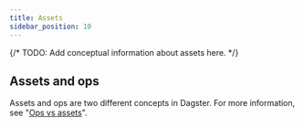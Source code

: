 ```yaml
---
title: Assets
sidebar_position: 10
---
```


{/* TODO: Add conceptual information about assets here. */}

## Assets and ops

Assets and ops are two different concepts in Dagster. For more information, see "[Ops vs assets](/guides/build/ops-and-jobs/ops-vs-assets)".
